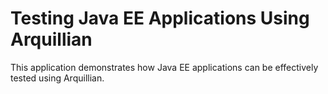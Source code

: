 Testing Java EE Applications Using Arquillian
==========

This application demonstrates how Java EE applications can be effectively tested using Arquillian.